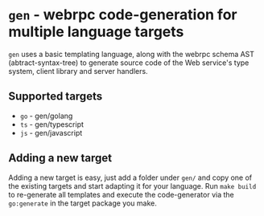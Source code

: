 # `gen` - webrpc code-generation for multiple language targets

`gen` uses a basic templating language, along with the webrpc schema AST (abtract-syntax-tree)
to generate source code of the Web service's type system, client library and server handlers.

## Supported targets

* `go` - gen/golang
* `ts` - gen/typescript
* `js` - gen/javascript


## Adding a new target

Adding a new target is easy, just add a folder under `gen/` and copy one of the existing
targets and start adapting it for your language. Run `make build` to re-generate all templates
and execute the code-generator via the `go:generate` in the target package you make.
